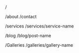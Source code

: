 
/

/about
/contact

/services
/services/service-name

/blog
/blog/post-name

/Galleries
/galleries/gallery-name
